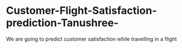# Customer-Flight-Satisfaction-prediction-Tanushree-
We are going to predict customer satisfaction while  travelling in a flight
